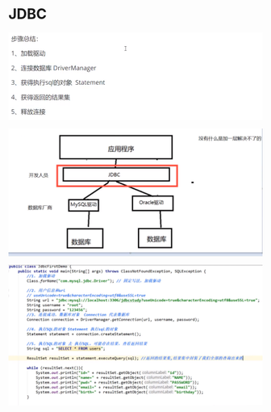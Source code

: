 # JDBC

![](.gitbook/assets/image%20%2825%29.png)

![](.gitbook/assets/image%20%2831%29.png)

![](.gitbook/assets/image%20%2827%29.png)

